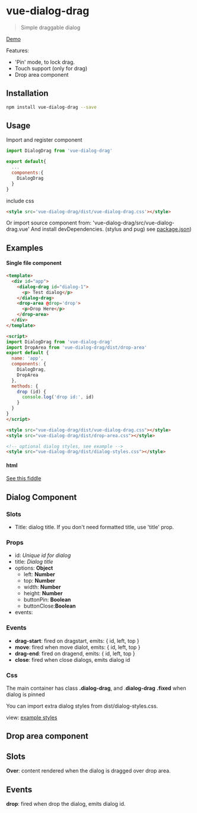 # vue-dialog-drag

> Simple draggable dialog

[Demo](https://emiliorizzo.github.io/vue-dialog-drag/)

Features:

- 'Pin' mode, to lock drag.
- Touch support (only for drag)
- Drop area component  

## Installation

``` bash
npm install vue-dialog-drag --save

```
## Usage
 
Import and register component

``` javascript
import DialogDrag from 'vue-dialog-drag'

export default{
  ...
  components:{
    DialogDrag
  }
}
```

include css 
``` html
<style src='vue-dialog-drag/dist/vue-dialog-drag.css'></style>

```
Or import source component from: 'vue-dialog-drag/src/vue-dialog-drag.vue'
And install devDependencies. (stylus and pug) 
see [package.json](https://github.com/emiliorizzo/vue-dialog-drag/blob/master/package.json))

## Examples 

#### Single file component
```html
<template>
  <div id="app">
    <dialog-drag id="dialog-1">
      <p> Test dialog</p>
    </dialog-drag>
    <drop-area @drop='drop'>
      <p>Drop Here</p>
    </drop-area>
  </div>
</template>

<script>  
import DialogDrag from 'vue-dialog-drag'
import DropArea from 'vue-dialog-drag/dist/drop-area'
export default {
  name: 'app',
  components: {
    DialogDrag,
    DropArea
  },
  methods: {
    drop (id) {
      console.log('drop id:', id)
    }
  }
}
</script>

<style src="vue-dialog-drag/dist/vue-dialog-drag.css"></style>
<style src="vue-dialog-drag/dist/drop-area.css"></style>

<!-- optional dialog styles, see example -->
<style src="vue-dialog-drag/dist/dialog-styles.css"></style>

```
#### html
 
  [See this fiddle](https://jsfiddle.net/emii/g7hojq7m/)

## Dialog Component
### Slots

  - Title: dialog title. If you don't need formatted title, use 'title' prop.  

### Props

  - id: *Unique id for dialog*
  - title: *Dialog title*
  - options: **Object**
    - left: **Number**
    - top: **Number**
    - width: **Number**
    - height: **Number**
    - buttonPin: **Boolean**
    - buttonClose:**Boolean**
  - events:

### Events
  
 -  **drag-start**: fired on dragstart, emits: { id, left, top }
  - **move**: fired when move dialot, emits: { id, left, top }
  - **drag-end**: fired on dragend, emits: { id, left, top }
  - **close**: fired when close dialogs, emits dialog id


### Css
  
  The main container has class **.dialog-drag**, and .**dialog-drag** **.fixed** when dialog is pinned

  You can import extra dialog styles from dist/dialog-styles.css.

  view: [example styles](https://github.com/emiliorizzo/vue-dialog-drag/blob/master/src/example/dialog-styles.styl) 

## Drop area component

## Slots
  
  **Over**: content rendered when the dialog is dragged over drop area.

## Events
  
  **drop**: fired when drop the dialog, emits dialog id.

